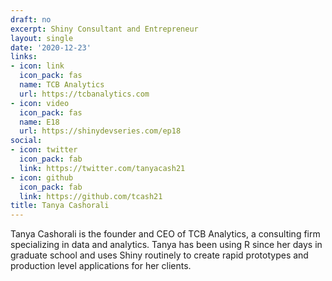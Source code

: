 ```yaml
---
draft: no
excerpt: Shiny Consultant and Entrepreneur
layout: single
date: '2020-12-23'
links:
- icon: link
  icon_pack: fas
  name: TCB Analytics
  url: https://tcbanalytics.com
- icon: video
  icon_pack: fas
  name: E18
  url: https://shinydevseries.com/ep18
social:
- icon: twitter
  icon_pack: fab
  link: https://twitter.com/tanyacash21
- icon: github
  icon_pack: fab
  link: https://github.com/tcash21
title: Tanya Cashorali
---
```


Tanya Cashorali is the founder and CEO of TCB Analytics, a consulting firm specializing in data and analytics. Tanya has been using R since her days in graduate school and uses Shiny routinely to create rapid prototypes and production level applications for her clients.  
